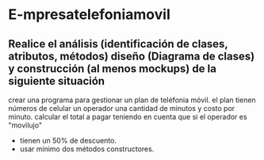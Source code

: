 # E-mpresatelefoniamovil
## Realice el análisis (identificación de clases, atributos, métodos) diseño (Diagrama de clases) y construcción (al menos mockups) de la siguiente situación

crear una programa para gestionar un plan de teléfonia móvil. 
el plan tienen números de celular un operador una cantidad de minutos y costo por minuto.
calcular el total a pagar teniendo en cuenta que si el operador es "movilujo" 
- tienen un 50% de descuento. 
- usar mínimo dos métodos constructores.
